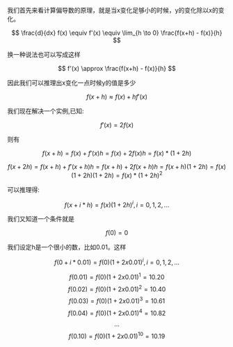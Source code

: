 我们首先来看计算偏导数的原理，就是当x变化足够小的时候，y的变化除以x的变化。

$$ 
\frac{d}{dx} f(x) \equiv f'(x) \equiv \lim_{h \to 0} \frac{f(x+h) - f(x)}{h} 
$$

换一种说法也可以写成这样 

$$ 
f'(x) \approx \frac{f(x+h) - f(x)}{h} 
$$

因此我们可以推理出x变化一点时候y的值是多少 

$$
f(x+h) \approx f(x) + h f'(x) 
$$

我们现在解决一个实例,已知: 

$$ f'(x) = 2f(x) $$

则有 

$$ f(x+h) = f(x) + f'(x)h = f(x) + 2f(x)h = f(x)*(1+2h) $$

$$ f(x+2h) = f(x+h) + f'(x+h)h = f(x+h) + 2f(x+h)h = f(x+h)(1+2h)= f(x)(1+2h)(1+2h) =f(x)*(1+2h)^2 $$

可以推理得: 

$$ f(x+i*h) = f(x)(1+2h)^i, i = 0, 1, 2, ... $$

我们又知道一个条件就是 

$$ f(0)=0 $$

我们设定h是一个很小的数，比如0.01。这样

$$ f(0+i*0.01) = f(0)(1 + 2 x 0.01)^i, i = 0, 1, 2, ... $$

$$ f(0.01) = f(0)(1 + 2 x 0.01)^1 =  10.20 $$
$$ f(0.02) = f(0)(1 + 2 x 0.01)^2 =  10.40 $$
$$ f(0.03) = f(0)(1 + 2 x 0.01)^3 =  10.61 $$
$$ f(0.04) = f(0)(1 + 2 x 0.01)^4 =  10.82 $$
$$ ... $$
$$ f(0.10) = f(0)(1 + 2 x 0.01)^10 =  10.19 $$













